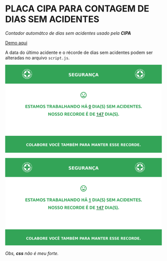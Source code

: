 # PLACA CIPA PARA CONTAGEM DE DIAS SEM ACIDENTES
*Contador automátco de dias sem acidentes usado pela  **CIPA***

[Demo aqui](https://jeanrafaellourenco.github.io/placa-cipa-para-contagem-de-dias-sem-acidentes/)

A data do último acidente e o récorde de dias sem acidentes podem ser alteradas no arquivo `script.js`.

![imagem demostração](./imagens/demo-0.png)

![imagem demostração](./imagens/demo-1.png)  

*Obs, **css** não é meu forte.*
